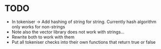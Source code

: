 # TODO


- In tokeniser -> Add hashing of string for string. Currently hash algorithm only works for non-strings
- Note also the vector library does not work with strings...
- Rewrite both to work with them
- Put all tokeniser checks into their own functions that return true or false



